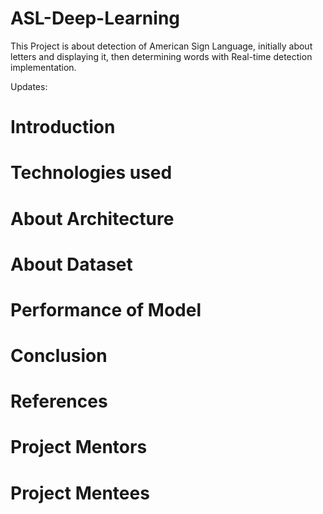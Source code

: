 # ASL-Deep-Learning

This Project is about detection of American Sign Language, initially about letters and displaying it, then determining words with Real-time detection implementation.


Updates:
# Introduction
# Technologies used
# About Architecture
# About Dataset
# Performance of Model
# Conclusion
# References
# Project Mentors
# Project Mentees
